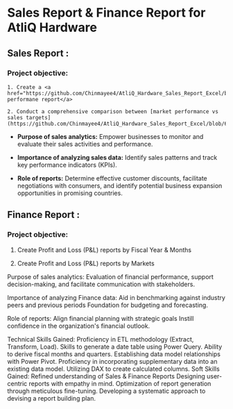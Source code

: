 # Sales Report & Finance Report for AtliQ Hardware
## Sales Report :
 ### Project objective:

    1. Create a <a href="https://github.com/Chinmayee4/AtliQ_Hardware_Sales_Report_Excel/blob/6ac8555f9e0904607574b0ea7e8e5b8296f60dac/Market%20Performance%20vs%20Target%20Report.pdf">customer performane report</a>

    2. Conduct a comprehensive comparison between [market performance vs sales targets](https://github.com/Chinmayee4/AtliQ_Hardware_Sales_Report_Excel/blob/6ac8555f9e0904607574b0ea7e8e5b8296f60dac/Market%20Performance%20vs%20Target%20Report.pdf)

* **Purpose of sales analytics:** Empower businesses to monitor and evaluate their sales activities and performance.

* **Importance of analyzing sales data:** Identify sales patterns and track key performance indicators (KPIs).

* **Role of reports:** Determine effective customer discounts, facilitate negotiations with consumers, and identify potential business expansion opportunities in promising countries.

## Finance Report :
 ### Project objective:

1. Create Profit and Loss (P&L) reports by Fiscal Year & Months

2. Create Profit and Loss (P&L) reports by Markets

Purpose of sales analytics: Evaluation of financial performance, support decision-making, and facilitate communication with stakeholders.

Importance of analyzing Finance data: Aid in benchmarking against industry peers and previous periods Foundation for budgeting and forecasting.

Role of reports: Align financial planning with strategic goals Instill confidence in the organization's financial outlook.

Technical Skills Gained:
 Proficiency in ETL methodology (Extract, Transform, Load).
 Skills to generate a date table using Power Query.
 Ability to derive fiscal months and quarters.
 Establishing data model relationships with Power Pivot.
 Proficiency in incorporating supplementary data into an existing data model.
 Utilizing DAX to create calculated columns.
Soft Skills Gained:
 Refined understanding of Sales & Finance Reports
 Designing user-centric reports with empathy in mind.
 Optimization of report generation through meticulous fine-tuning.
 Developing a systematic approach to devising a report building plan.
